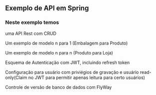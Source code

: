 ## Exemplo de API em Spring


### Neste exemplo temos


uma API Rest com CRUD


Um exemplo de modelo n para 1 (Embalagem para Produto)


Um exemplo de modelo n para n (Produto para Loja)


Esquema de Autenticação com JWT, incluindo refresh token


Configuração para usuário com priviégios de gravação e usuário read-only(Claim no JWT para permitir apenas leitura para certo usuários)

Controle de versão de banco de dados com FlyWay
